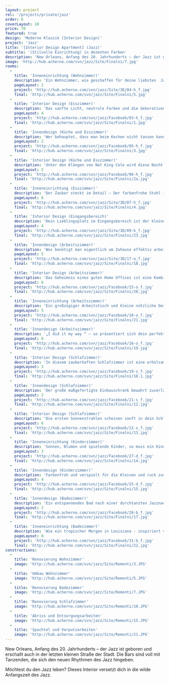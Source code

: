 ```yaml
---
layout: project
rel: '/projects/private/jazz' 
order: 6
coverLayout: 10
price: 70
featured: true
design: 'Moderne Klassik (Interior Design)'
project: 'Jazz'
title: '[Interior Design Apartment] (Jazz)'
subtitle: '(Stilvolle Einrichtung) in dezenten Farben'
description: 'New Orleans, Anfang des 20. Jahrhunderts – der Jazz ist geboren und erschallt auch in der letzten kleinen Straße der Stadt. Die Bars sind voll mit Tanzenden, die sich den neuen Rhythmen  des Jazz hingeben.'
image: 'http://hub.acherno.com/svn/jazz/Site/Finalni/7.jpg'
rooms:
  -
    title: 'Inneneinrichtung (Wohnzimmer)'
    description: 'Ein Wohnzimmer, wie geschaffen für deine liebsten  Jazzstücke. Der Tag beginnt mit einem aromatischen Becher Kaffee und einem Stück des unverwechselbaren Louis Prima.  Greif dir die nächste Schallplatte und lass dich vom Zauber des Regtime anstecken.'
    pageLayout: 2
    project: 'http://hub.acherno.com/svn/jazz/Site/3D/04-h_f.jpg'
    final: 'http://hub.acherno.com/svn/jazz/Site/Finalni/5.jpg'
  -
    title: 'Interior Design (Esszimmer)'
    description: 'Das sanfte Licht, neutrale Farben und die dekorativen Wände in Backsteinoptik sind die perfekte Kulisse für deine abendliche Entspannung. Jetzt noch ein Glas Whiskey und ein paar Jazz Klassiker.  Just another perfekt day...'
    pageLayout: 4
    project: 'http://hub.acherno.com/svn/jazz/Facebook/03-h_f.jpg'
    final: 'http://hub.acherno.com/svn/jazz/Site/Finalni/1.jpg'
  -
    title: 'Innendesign (Küche und Esszimmer)'
    description: 'Wer behauptet, dass man beim Kochen nicht tanzen kann? Ein Schritt nach vorne, zwei zurück. Eine Prise Salz hier und ein Hauch Pfeffer dort und im Handumdrehen hast du ein leckeres Brunswick Stew gezaubert.'
    pageLayout: 2
    project: 'http://hub.acherno.com/svn/jazz/Facebook/05-h_f.jpg'
    final: 'http://hub.acherno.com/svn/jazz/Site/Finalni/3.jpg'
  -
    title: 'Interior Design (Küche und Esszimmer)'
    description: 'Unter den Klängen von Nat King Cole wird diese Nacht zu einem unvergesslichen Moment voller Liebe. When I fall in Love ...'
    pageLayout: 5
    project: 'http://hub.acherno.com/svn/jazz/Facebook/06-h_f.jpg'
    final: 'http://hub.acherno.com/svn/jazz/Site/Finalni/2a.jpg'
  -
    title: 'Inneneinrichtung (Esszimmer)'
    description: 'Der Zauber steckt im Detail – Der farbenfrohe Stuhl im floralen Dessin gibt hier den Ton an.'
    pageLayout: 6
    project: 'http://hub.acherno.com/svn/jazz/Site/3D/07-h_f.jpg'
    final: 'http://hub.acherno.com/svn/jazz/Site/Finalni/4.jpg'
  -
    title: 'Interior Design (Eingangsbereich)'
    description: 'Dein Lieblingsplatz im Eingangsbereich ist der kleine charmante Sitzwürfel mit dem bunten Muster.'
    pageLayout: 4
    project: 'http://hub.acherno.com/svn/jazz/Site/3D/09-k_f.jpg'
    final: 'http://hub.acherno.com/svn/jazz/Site/Finalni/23.jpg'
  -
    title: 'Innendesign (Arbeitszimmer)'
    description: 'Was benötigt man eigentlich um Zuhause effektiv arbeiten zu können? '
    pageLayout: 5
    project: 'http://hub.acherno.com/svn/jazz/Site/3D/17-o_f.jpg'
    final: 'http://hub.acherno.com/svn/jazz/Site/Finalni/18.jpg'
  -
    title: 'Interior Design (Arbeitszimmer)'
    description: 'Das Geheimnis eines guten Home Offices ist eine Kombination von praktischer Einrichtung mit viel Stauraum in Verbindung mit klassischem dunklem Holz, das Natürlichkeit erzeugt.'
    pageLayout: 6
    project: 'http://hub.acherno.com/svn/jazz/Facebook/15-o_f.jpg'
    final: 'http://hub.acherno.com/svn/jazz/Site/Finalni/20.jpg'
  -
    title: 'Inneneinrichtung (Arbeitszimmer)'
    description: 'Ein großzügiger Arbeitstisch und kleine nützliche Designobjekte wirken klassisch und lassen Raum für die persönliche Note.'
    pageLayout: 5
    project: 'http://hub.acherno.com/svn/jazz/Facebook/18-o_f.jpg'
    final: 'http://hub.acherno.com/svn/jazz/Site/Finalni/21.jpg'
  -
    title: 'Innendesign (Arbeitszimmer)'
    description: '„I did it my way “ – so präsentiert sich dein perfektes Office.'
    pageLayout: 6
    project: 'http://hub.acherno.com/svn/jazz/Facebook/16-o_f.jpg'
    final: 'http://hub.acherno.com/svn/jazz/Site/Finalni/19.jpg'
  -
    title: 'Interior Design (Schlafzimmer)'
    description: 'In diesem zauberhaften Schlafzimmer ist eine erholsame Nacht nicht nur ein Versprechen.'
    pageLayout: 3
    project: 'http://hub.acherno.com/svn/jazz/Facebook/19-s_f.jpg'
    final: 'http://hub.acherno.com/svn/jazz/Site/Finalni/10.1.jpg'
  -
    title: 'Innendesign (Schlafzimmer)'
    description: 'Der große maßgefertigte Einbauschrank bewahrt zuverlässig deine Lieblingssachen auf und erspart dir langes Suchen.'
    pageLayout: 2
    project: 'http://hub.acherno.com/svn/jazz/Facebook/21-s_f.jpg'
    final: 'http://hub.acherno.com/svn/jazz/Site/Finalni/12.jpg'
  -
    title: 'Interior Design (Schlafzimmer)'
    description: 'Die ersten Sonnenstrahlen scheinen sanft in dein Schlafzimmer und wecken dich.  Auf in den Tag!'
    pageLayout: 6
    project: 'http://hub.acherno.com/svn/jazz/Facebook/22-s_f.jpg'
    final: 'http://hub.acherno.com/svn/jazz/Site/Finalni/13.jpg'
  -
    title: 'Inneneinrichtung (Kinderzimmer)'
    description: 'Sonnen, Blumen und spielende Kinder, so muss ein Kindezimmer sein.'
    pageLayout: 3
    project: 'http://hub.acherno.com/svn/jazz/Facebook/27-d_f.jpg'
    final: 'http://hub.acherno.com/svn/jazz/Site/Finalni/14.jpg'
  -
    title: 'Innendesign (Kinderzimmer)'
    description: 'Farbenfroh und verspielt für die Kleinen und ruck zuck aufgeräumt für die Mamas und Papas.'
    pageLayout: 4
    project: 'http://hub.acherno.com/svn/jazz/Facebook/25-d_f.jpg'
    final: 'http://hub.acherno.com/svn/jazz/Site/Finalni/15.jpg'
  -
    title: 'Innendesign (Badezimmer)'
    description: 'Ein entspannendes Bad nach einer durchtanzten Jazznacht. Holzoptik und Palm Leaf Dekor nehmen den sanften Swing der Nacht mit in die Badewanne.'
    pageLayout: 2
    project: 'http://hub.acherno.com/svn/jazz/Facebook/28-b_f.jpg'
    final: 'http://hub.acherno.com/svn/jazz/Site/Finalni/17.jpg'
  -
    title: 'Inneneinrichtung (Badezimmer)'
    description: 'Wie ein tropischer Morgen in Louisiana - inspiriert von braunem Holz und frischem Grün schenkt dir das Badezimmer die Kraft und die Gelassenheit für einen erfolgreichen Tag.'
    pageLayout: 8
    project: 'http://hub.acherno.com/svn/jazz/Facebook/31-b_f.jpg'
    final: 'http://hub.acherno.com/svn/jazz/Site/Finalni/22.jpg'
constructions:
  - 
    title: 'Renovierung Wohnzimmer'
    image: 'http://hub.acherno.com/svn/jazz/Site/Remonti/3.JPG'
  - 
    title: 'Umbau Wohnzimmer'
    image: 'http://hub.acherno.com/svn/jazz/Site/Remonti/5.JPG'
  - 
    title: 'Renovierung Badezimmer'
    image: 'http://hub.acherno.com/svn/jazz/Site/Remonti/7.JPG'
  - 
    title: 'Renovierung Schlafzimmer'
    image: 'http://hub.acherno.com/svn/jazz/Site/Remonti/10.JPG'
  - 
    title: 'Abriss und Entsorgungsarbeiten'
    image: 'http://hub.acherno.com/svn/jazz/Site/Remonti/15.JPG'
  - 
    title: 'Spachtel und Verputzarbeiten'
    image: 'http://hub.acherno.com/svn/jazz/Site/Remonti/21.JPG'    
---
```

New Orleans, Anfang des 20. Jahrhunderts – der Jazz ist geboren und erschallt auch in der letzten kleinen Straße der Stadt. Die Bars sind voll mit Tanzenden, die sich den neuen Rhythmen  des Jazz hingeben.  


Möchtest du den Jazz leben? Dieses Interior versetzt dich in die wilde Anfangszeit des Jazz. 
